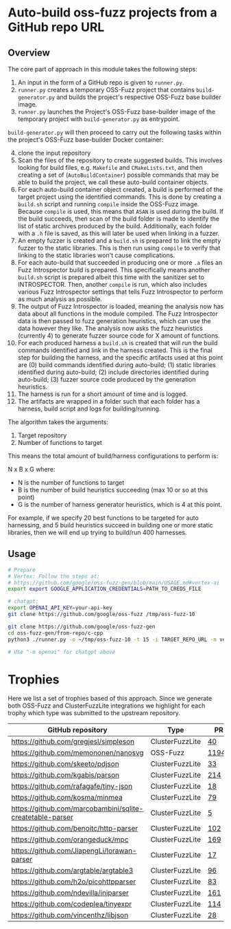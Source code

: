 # Auto-build oss-fuzz projects from a GitHub repo URL


## Overview

The core part of approach in this module takes the following steps:

1) An input in the form of a GitHub repo is given to `runner.py`.
2) `runner.py` creates a temporary OSS-Fuzz project that contains
  `build-generator.py` and builds the project's respective OSS-Fuzz base
  builder image.
3) `runner.py` launches the Project's OSS-Fuzz base-builder image of the
  temporary project with `build-generator.py` as entrypoint.

`build-generator.py` will then proceed to carry out the following tasks within
the project's OSS-Fuzz base-builder Docker container:

4) clone the input repository
5) Scan the files of the repository to create suggested builds. This involves
  looking for build files, e.g. `Makefile` and `CMakeLists.txt`, and then
  creating a set of (`AutoBuildContainer`) possible commands that may be able
  to build the project, we call these auto-build container objects.
6) For each auto-build container object created, a build is performed of the
  target project using the identified commands. This is done by creating a
  `build.sh` script and running `compile` inside the OSS-Fuzz image. Because
  `compile` is used, this means that `ASAN` is used during the build. If the
  build succeeds, then scan of the build folder is made to identify the list of
  static archives produced by the build.
  Additionally, each folder with a `.h` file is saved, as this
  will later be used when linking in a fuzzer.
7) An empty fuzzer is created and a `build.sh` is prepared to link the empty
  fuzzer to the static libraries. This is then run using `compile` to verify
  that linking to the static libraries won't cause complications.
8) For each auto-build that succeeded in producing one or more `.a` files an
  Fuzz Introspector build is prepared. This specifically means another
 `build.sh` script is prepared albeit this time with the sanitizer
  set to INTROSPECTOR. Then, another `compile` is run, which also includes
  various Fuzz Introspector settings that tells Fuzz Introspector to perform as
  much analysis as possible.
9) The output of Fuzz Introspector is loaded, meaning the analysis now has
 data about all functions in the module compiled. The Fuzz Introspector data
 is then passed to fuzz generation heuristics, which can use the data however
 they like. The analysis now asks the fuzz heuristics (currently 4) to generate
 fuzzer source code for X amount of functions.
10) For each produced harness a `build.sh` is created that will run the build
 commands identified and link in the harness created. This is the final step
 for building the harness, and the specific artifacts used at this point
 are (0) build commands identified during auto-build; (1) static libraries
 identified during auto-build; (2) include directories identified during
 auto-build; (3) fuzzer source code produced by the generation heuristics.
11) The harness is run for a short amount of time and is logged.
12) The artifacts are wrapped in a folder such that each folder has a harness,
 build script and logs for building/running.


The algorithm takes the arguments:
1) Target repository
2) Number of functions to target

This means the total amount of build/harness configurations to perform is:

N x B x G where:

- N is the number of functions to target
- B is the number of build heuristics succeeding (max 10 or so at this point)
- G is the number of harness generator heuristics, which is 4 at this point.


For example, if we specify 20 best functions to be targeted for auto
harnessing, and 5 build heuristics succeed in building one or more static
libraries, then we will end up trying to build/run 400 harnesses.


## Usage

```sh
# Prepare
# Vertex: Follow the steps at:
# https://github.com/google/oss-fuzz-gen/blob/main/USAGE.md#vertex-ai
export export GOOGLE_APPLICATION_CREDENTIALS=PATH_TO_CREDS_FILE

# chatgpt:
export OPENAI_API_KEY=your-api-key
git clone https://github.com/google/oss-fuzz /tmp/oss-fuzz-10

git clone https://github.com/google/oss-fuzz-gen
cd oss-fuzz-gen/from-repo/c-cpp
python3 ./runner.py -o ~/tmp/oss-fuzz-10 -t 15 -i TARGET_REPO_URL -m vertex

# Use "-m openai" for chatgpt above
```

# Trophies

Here we list a set of trophies based of this approach. Since we generate both
OSS-Fuzz and ClusterFuzzLite integrations we highlight for each trophy which
type was submitted to the upstream repository.

| GitHub repository | Type | PR | Issues |
| ----------------- | ---- | -- | ------ |
| https://github.com/gregjesl/simpleson | ClusterFuzzLite | [40](https://github.com/gregjesl/simpleson/pull/40) | [39](https://github.com/gregjesl/simpleson/pull/39) |
| https://github.com/memononen/nanosvg | OSS-Fuzz | [11944](https://github.com/google/oss-fuzz/pull/11944) | |
| https://github.com/skeeto/pdjson | ClusterFuzzLite | [33](https://github.com/skeeto/pdjson/pull/33)  | |
| https://github.com/kgabis/parson | ClusterFuzzLite | [214](https://github.com/kgabis/parson/pull/214) | |
| https://github.com/rafagafe/tiny-json | ClusterFuzzLite | [18](https://github.com/rafagafe/tiny-json/pull/18) | |
| https://github.com/kosma/minmea | ClusterFuzzLite | [79](https://github.com/kosma/minmea/pull/79) | |
| https://github.com/marcobambini/sqlite-createtable-parser | ClusterFuzzLite | [5](https://github.com/marcobambini/sqlite-createtable-parser/pull/5) | |
| https://github.com/benoitc/http-parser | ClusterFuzzLite | [102](https://github.com/benoitc/http-parser/pull/102) | |
| https://github.com/orangeduck/mpc | ClusterFuzzLite | [169](https://github.com/orangeduck/mpc/pull/169) | |
| https://github.com/JiapengLi/lorawan-parser | ClusterFuzzLite | [17](https://github.com/JiapengLi/lorawan-parser/pull/17) | |
| https://github.com/argtable/argtable3 | ClusterFuzzLite | [96](https://github.com/argtable/argtable3/pull/96) | |
| https://github.com/h2o/picohttpparser | ClusterFuzzLite | [83](https://github.com/h2o/picohttpparser/pull/83) | |
| https://github.com/ndevilla/iniparser | ClusterFuzzLite | [161](https://github.com/ndevilla/iniparser/pull/161) | |
| https://github.com/codeplea/tinyexpr | ClusterFuzzLite | [114](https://github.com/codeplea/tinyexpr/pull/114) | |
| https://github.com/vincenthz/libjson | ClusterFuzzLite | [28](https://github.com/vincenthz/libjson/pull/28) | |
